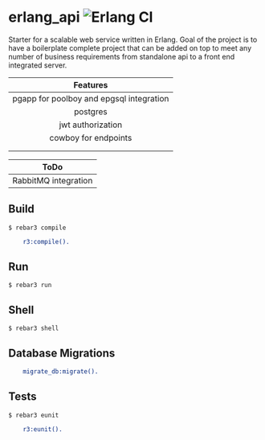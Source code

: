 erlang_api ![Erlang CI](https://github.com/ehansen31/erlang_api/workflows/Erlang%20CI/badge.svg)
=====

Starter for a scalable web service written in Erlang. Goal of the project is to have a boilerplate complete project that can be added on top to meet any number of business requirements from standalone api to a front end integrated server.

| Features |
|:-------------:|
|pgapp for poolboy and epgsql integration|
|postgres|
|jwt authorization|
|cowboy for endpoints|
||
||


| ToDo |
|:-------------:|
|RabbitMQ integration|


Build
-----
    $ rebar3 compile
```erlang
    r3:compile().
```

Run
-----
    $ rebar3 run

Shell
-----
    $ rebar3 shell

Database Migrations
-----
```erlang
    migrate_db:migrate().
```

Tests
-----
    $ rebar3 eunit
```erlang
    r3:eunit().
```